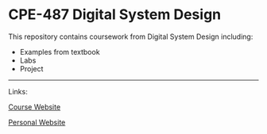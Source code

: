 # CPE-487 Digital System Design 
This repository contains coursework from Digital System Design including:
* Examples from textbook
* Labs
* Project

---

Links:

[Course Website](https://sites.google.com/view/ece487/home?authuser=0)

[Personal Website](https://sites.google.com/stevens.edu/zikangsheng)
